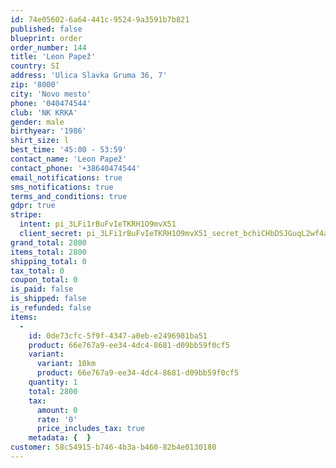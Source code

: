 ```yaml
---
id: 74e05602-6a64-441c-9524-9a3591b7b821
published: false
blueprint: order
order_number: 144
title: 'Leon Papež'
country: SI
address: 'Ulica Slavka Gruma 36, 7'
zip: '8000'
city: 'Novo mesto'
phone: '040474544'
club: 'NK KRKA'
gender: male
birthyear: '1986'
shirt_size: l
best_time: '45:00 - 53:59'
contact_name: 'Leon Papež'
contact_phone: '+38640474544'
email_notifications: true
sms_notifications: true
terms_and_conditions: true
gdpr: true
stripe:
  intent: pi_3LFi1rBuFvIeTKRH1O9mvX51
  client_secret: pi_3LFi1rBuFvIeTKRH1O9mvX51_secret_bchiCHbDSJGuqL2wf4acoIKi2
grand_total: 2800
items_total: 2800
shipping_total: 0
tax_total: 0
coupon_total: 0
is_paid: false
is_shipped: false
is_refunded: false
items:
  -
    id: 0de73cfc-5f9f-4347-a0eb-e2496981ba51
    product: 66e767a9-ee34-4dc4-8681-d09bb59f0cf5
    variant:
      variant: 10km
      product: 66e767a9-ee34-4dc4-8681-d09bb59f0cf5
    quantity: 1
    total: 2800
    tax:
      amount: 0
      rate: '0'
      price_includes_tax: true
    metadata: {  }
customer: 58c54915-b746-4b3a-b460-82b4e0130180
---
```

